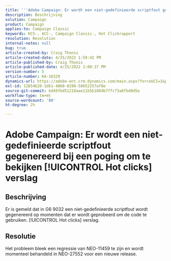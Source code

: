 ```yaml
---
title: '''Adobe Campaign: Er wordt een niet-gedefinieerde scriptfout gegenereerd wanneer wordt geprobeerd deze weer te geven [!UICONTROL Hot clicks] rapport'
description: Beschrijving
solution: Campaign
product: Campaign
applies-to: Campaign Classic
keywords: KCS-, ACC-, Campaign Classic-, Hot Clickrapport
resolution: Resolution
internal-notes: null
bug: true
article-created-by: Craig Thonis
article-created-date: 4/25/2022 1:59:42 PM
article-published-by: Craig Thonis
article-published-date: 4/25/2022 2:00:37 PM
version-number: 5
article-number: KA-16329
dynamics-url: https://adobe-ent.crm.dynamics.com/main.aspx?forceUCI=1&pagetype=entityrecord&etn=knowledgearticle&id=deb088ee-9fc4-ec11-a7b6-0022480a1ec2
exl-id: 12654b20-1db1-4860-8290-58652257af8e
source-git-commit: bd49fbd51210aae11b5b1084b7ffcf3a8fbd0d5e
workflow-type: tm+mt
source-wordcount: '80'
ht-degree: 2%

---
```


# Adobe Campaign: Er wordt een niet-gedefinieerde scriptfout gegenereerd bij een poging om te bekijken [!UICONTROL Hot clicks] verslag

## Beschrijving


Er is gemeld dat in G6 9032 een niet-gedefinieerde scriptfout wordt gegenereerd op momenten dat er wordt geprobeerd om de code te gebruiken. [!UICONTROL Hot clicks] verslag.


## Resolutie


Het probleem bleek een regressie van NEO-11459 te zijn en wordt momenteel behandeld in NEO-27552 voor een nieuwe release.
